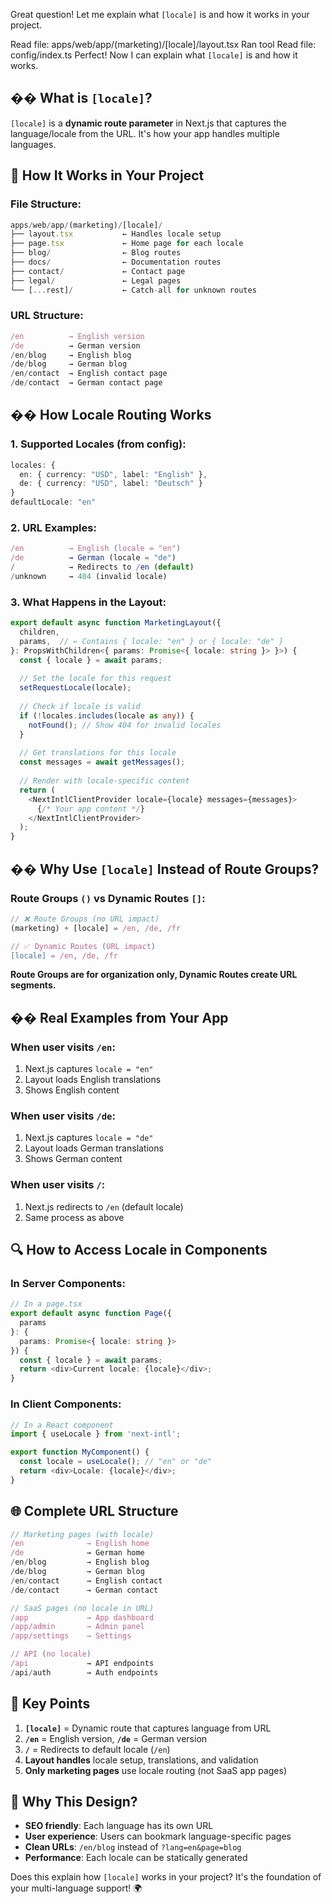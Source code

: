 Great question! Let me explain what `[locale]` is and how it works in your project.

Read file: apps/web/app/(marketing)/[locale]/layout.tsx
Ran tool
Read file: config/index.ts
Perfect! Now I can explain what `[locale]` is and how it works.

## **�� What is `[locale]`?**

`[locale]` is a **dynamic route parameter** in Next.js that captures the language/locale from the URL. It's how your app handles multiple languages.

## **📁 How It Works in Your Project**

### **File Structure:**
```typescript
apps/web/app/(marketing)/[locale]/
├── layout.tsx           ← Handles locale setup
├── page.tsx             ← Home page for each locale
├── blog/                ← Blog routes
├── docs/                ← Documentation routes
├── contact/             ← Contact page
├── legal/               ← Legal pages
└── [...rest]/           ← Catch-all for unknown routes
```

### **URL Structure:**
```typescript
/en          → English version
/de          → German version
/en/blog     → English blog
/de/blog     → German blog
/en/contact  → English contact page
/de/contact  → German contact page
```

## **�� How Locale Routing Works**

### **1. Supported Locales (from config):**
```typescript
locales: {
  en: { currency: "USD", label: "English" },
  de: { currency: "USD", label: "Deutsch" }
}
defaultLocale: "en"
```

### **2. URL Examples:**
```typescript
/en          → English (locale = "en")
/de          → German (locale = "de")
/            → Redirects to /en (default)
/unknown     → 404 (invalid locale)
```

### **3. What Happens in the Layout:**
```typescript
export default async function MarketingLayout({
  children,
  params,  // ← Contains { locale: "en" } or { locale: "de" }
}: PropsWithChildren<{ params: Promise<{ locale: string }> }>) {
  const { locale } = await params;
  
  // Set the locale for this request
  setRequestLocale(locale);
  
  // Check if locale is valid
  if (!locales.includes(locale as any)) {
    notFound(); // Show 404 for invalid locales
  }
  
  // Get translations for this locale
  const messages = await getMessages();
  
  // Render with locale-specific content
  return (
    <NextIntlClientProvider locale={locale} messages={messages}>
      {/* Your app content */}
    </NextIntlClientProvider>
  );
}
```

## **�� Why Use `[locale]` Instead of Route Groups?**

### **Route Groups `()` vs Dynamic Routes `[]`:**

```typescript
// ❌ Route Groups (no URL impact)
(marketing) + [locale] = /en, /de, /fr

// ✅ Dynamic Routes (URL impact)  
[locale] = /en, /de, /fr
```

**Route Groups are for organization only, Dynamic Routes create URL segments.**

## **�� Real Examples from Your App**

### **When user visits `/en`:**
1. Next.js captures `locale = "en"`
2. Layout loads English translations
3. Shows English content

### **When user visits `/de`:**
1. Next.js captures `locale = "de"`
2. Layout loads German translations
3. Shows German content

### **When user visits `/`:**
1. Next.js redirects to `/en` (default locale)
2. Same process as above

## **🔍 How to Access Locale in Components**

### **In Server Components:**
```typescript
// In a page.tsx
export default async function Page({ 
  params 
}: { 
  params: Promise<{ locale: string }> 
}) {
  const { locale } = await params;
  return <div>Current locale: {locale}</div>;
}
```

### **In Client Components:**
```typescript
// In a React component
import { useLocale } from 'next-intl';

export function MyComponent() {
  const locale = useLocale(); // "en" or "de"
  return <div>Locale: {locale}</div>;
}
```

## **🌐 Complete URL Structure**

```typescript
// Marketing pages (with locale)
/en              → English home
/de              → German home
/en/blog         → English blog
/de/blog         → German blog
/en/contact      → English contact
/de/contact      → German contact

// SaaS pages (no locale in URL)
/app             → App dashboard
/app/admin       → Admin panel
/app/settings    → Settings

// API (no locale)
/api             → API endpoints
/api/auth        → Auth endpoints
```

## **🎯 Key Points**

1. **`[locale]`** = Dynamic route that captures language from URL
2. **`/en`** = English version, **`/de`** = German version
3. **`/`** = Redirects to default locale (`/en`)
4. **Layout handles** locale setup, translations, and validation
5. **Only marketing pages** use locale routing (not SaaS app pages)

## **🚀 Why This Design?**

- **SEO friendly**: Each language has its own URL
- **User experience**: Users can bookmark language-specific pages
- **Clean URLs**: `/en/blog` instead of `?lang=en&page=blog`
- **Performance**: Each locale can be statically generated

Does this explain how `[locale]` works in your project? It's the foundation of your multi-language support! 🌍